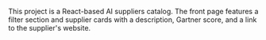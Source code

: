 <!-- Use this file to provide workspace-specific custom instructions to Copilot. For more details, visit https://code.visualstudio.com/docs/copilot/copilot-customization#_use-a-githubcopilotinstructionsmd-file -->

This project is a React-based AI suppliers catalog. The front page features a filter section and supplier cards with a description, Gartner score, and a link to the supplier's website.
